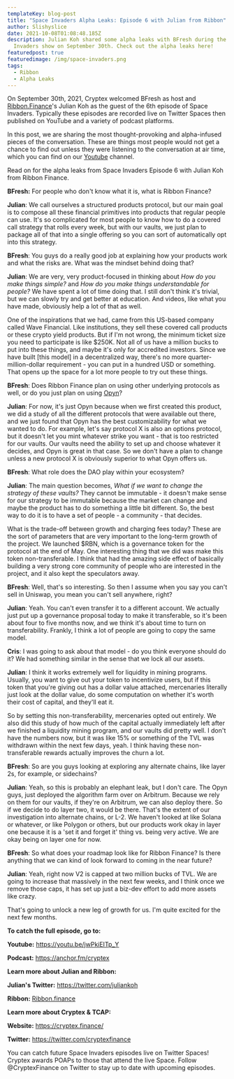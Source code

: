 ```yaml
---
templateKey: blog-post
title: "Space Invaders Alpha Leaks: Episode 6 with Julian from Ribbon"
author: Slishyslice
date: 2021-10-08T01:08:48.185Z
description: Julian Koh shared some alpha leaks with BFresh during the Space
  Invaders show on September 30th. Check out the alpha leaks here!
featuredpost: true
featuredimage: /img/space-invaders.png
tags:
  - Ribbon
  - Alpha Leaks
---
```

On September 30th, 2021, Cryptex welcomed BFresh as host and [Ribbon.Finance](http://Ribbon.Finance)'s Julian Koh as the guest of the 6th episode of Space Invaders. Typically these episodes are recorded live on Twitter Spaces then published on YouTube and a variety of podcast platforms.

In this post, we are sharing the most thought-provoking and alpha-infused pieces of the conversation. These are things most people would not get a chance to find out unless they were listening to the conversation at air time, which you can find on our [Youtube](https://www.youtube.com/channel/UCdN17zdr5MCDph75srdhutQ) channel.

Read on for the alpha leaks from Space Invaders Episode 6 with Julian Koh from Ribbon Finance.

**BFresh:** For people who don't know what it is, what is Ribbon Finance?

**Julian**: We call ourselves a structured products protocol, but our main goal is to compose all these financial primitives into products that regular people can use. It's so complicated for most people to know how to do a covered call strategy that rolls every week, but with our vaults, we just plan to package all of that into a single offering so you can sort of automatically opt into this strategy.

**BFresh**: You guys do a really good job at explaining how your products work and what the risks are. What was the mindset behind doing that?

**Julian**: We are very, very product-focused in thinking about *How do you make things simple?* and *How do you make things understandable for people?* We have spent a lot of time doing that. I still don't think it's trivial, but we can slowly try and get better at education. And videos, like what you have made, obviously help a lot of that as well.

One of the inspirations that we had, came from this US-based company called Wave Financial. Like institutions, they sell these covered call products or these crypto yield products. But if I'm not wrong, the minimum ticket size you need to participate is like $250K. Not all of us have a million bucks to put into these things, and maybe it's only for accredited investors. Since we have built \[this model] in a decentralized way, there's no more quarter-million-dollar requirement - you can put in a hundred USD or something. That opens up the space for a lot more people to try out these things.

**BFresh**: Does Ribbon Finance plan on using other underlying protocols as well, or do you just plan on using [Opyn](https://www.opyn.co/)?

**Julian**: For now, it's just Opyn because when we first created this product, we did a study of all the different protocols that were available out there, and we just found that Opyn has the best customizability for what we wanted to do. For example, let's say protocol X is also an options protocol, but it doesn't let you mint whatever strike you want - that is too restricted for our vaults. Our vaults need the ability to set up and choose whatever it decides, and Opyn is great in that case. So we don't have a plan to change unless a new protocol X is obviously superior to what Opyn offers us.

**BFresh**: What role does the DAO play within your ecosystem?

**Julian**: The main question becomes, *What if we want to change the strategy of these vaults?* They cannot be immutable - it doesn't make sense for our strategy to be immutable because the market can change and maybe the product has to do something a little bit different. So, the best way to do it is to have a set of people - a community - that decides.

What is the trade-off between growth and charging fees today? These are the sort of parameters that are very important to the long-term growth of the project. We launched $RBN, which is a governance token for the protocol at the end of May. One interesting thing that we did was make this token non-transferable. I think that had the amazing side effect of basically building a very strong core community of people who are interested in the project, and it also kept the speculators away.

**BFresh**: Well, that's so interesting. So then I assume when you say you can't sell in Uniswap, you mean you can't sell anywhere, right?

**Julian**: Yeah. You can't even transfer it to a different account. We actually just put up a governance proposal today to make it transferable, so it's been about four to five months now, and we think it's about time to turn on transferability. Frankly, I think a lot of people are going to copy the same model.

**Cris**: I was going to ask about that model - do you think everyone should do it? We had something similar in the sense that we lock all our assets.

**Julian**: I think it works extremely well for liquidity in mining programs. Usually, you want to give out your token to incentivize users, but if this token that you're giving out has a dollar value attached, mercenaries literally just look at the dollar value, do some computation on whether it's worth their cost of capital, and they'll eat it.

So by setting this non-transferability, mercenaries opted out entirely. We also did this study of how much of the capital actually immediately left after we finished a liquidity mining program, and our vaults did pretty well. I don't have the numbers now, but it was like 15% or something of the TVL was withdrawn within the next few days, yeah. I think having these non-transferable rewards actually improves the churn a lot.

**BFresh**: So are you guys looking at exploring any alternate chains, like layer 2s, for example, or sidechains?

**Julian**: Yeah, so this is probably an elephant leak, but I don't care. The Opyn guys, just deployed the algorithm farm over on Arbitrum. Because we rely on them for our vaults, if they're on Arbitrum, we can also deploy there. So if we decide to do layer two, it would be there. That's the extent of our investigation into alternate chains, or L-2. We haven't looked at like Solana or whatever, or like Polygon or others, but our products work okay in layer one because it is a 'set it and forget it' thing vs. being very active. We are okay being on layer one for now.

**BFresh**: So what does your roadmap look like for Ribbon Finance? Is there anything that we can kind of look forward to coming in the near future?

**Julian**: Yeah, right now V2 is capped at two million bucks of TVL. We are going to increase that massively in the next few weeks, and I think once we remove those caps, it has set up just a biz-dev effort to add more assets like crazy.

That's going to unlock a new leg of growth for us. I'm quite excited for the next few months.



**To catch the full episode, go to:**

**Youtube:** [](https://youtu.be/jwPkiEITp_Y)<https://youtu.be/jwPkiEITp_Y>

**Podcast:** [](https://anchor.fm/cryptex)<https://anchor.fm/cryptex>



**Learn more about Julian and Ribbon:**

**Julian's Twitter:** [](https://twitter.com/juliankoh)<https://twitter.com/juliankoh>

**Ribbon:** [Ribbon.finance](http://Ribbon.finance)



**Learn more about Cryptex & TCAP:**

**Website:** [](https://cryptex.finance/)<https://cryptex.finance/>

**Twitter:** [](https://twitter.com/cryptexfinance)<https://twitter.com/cryptexfinance>

You can catch future Space Invaders episodes live on Twitter Spaces! Cryptex awards POAPs to those that attend the live Space. Follow @CryptexFinance on Twitter to stay up to date with upcoming episodes.